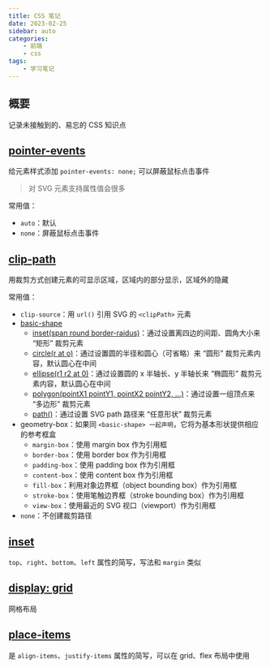 ```yaml
---
title: CSS 笔记
date: 2023-02-25
sidebar: auto
categories:
    - 前端
    - css
tags:
    - 学习笔记
---
```


## 概要

记录未接触到的、易忘的 CSS 知识点

## [pointer-events](https://developer.mozilla.org/zh-CN/docs/Web/CSS/pointer-events)

给元素样式添加 `pointer-events: none;` 可以屏蔽鼠标点击事件

> 对 SVG 元素支持属性值会很多

常用值：

-   `auto`：默认
-   `none`：屏蔽鼠标点击事件

## [clip-path](https://developer.mozilla.org/zh-CN/docs/Web/CSS/clip-path)

用裁剪方式创建元素的可显示区域，区域内的部分显示，区域外的隐藏

常用值：

-   `clip-source`：用 `url()` 引用 SVG 的 `<clipPath>` 元素
-   [basic-shape](https://developer.mozilla.org/zh-CN/docs/Web/CSS/basic-shape)
    -   [inset(span round border-raidus)](https://developer.mozilla.org/en-US/docs/Web/CSS/basic-shape/inset)：通过设置离四边的间距、圆角大小来 “矩形” 裁剪元素
    -   [circle(r at o)](https://developer.mozilla.org/en-US/docs/Web/CSS/basic-shape/circle)：通过设置圆的半径和圆心（可省略）来 “圆形” 裁剪元素内容，默认圆心在中间
    -   [ellipse(r1 r2 at 0)](https://developer.mozilla.org/en-US/docs/Web/CSS/basic-shape/ellipse)：通过设置圆的 x 半轴长、y 半轴长来 “椭圆形” 裁剪元素内容，默认圆心在中间
    -   [polygon(pointX1 pointY1, pointX2 pointY2, ...)](https://developer.mozilla.org/en-US/docs/Web/CSS/basic-shape/polygon)：通过设置一组顶点来 “多边形” 裁剪元素
    -   [path()](https://developer.mozilla.org/en-US/docs/Web/CSS/path)：通过设置 SVG path 路径来 “任意形状” 裁剪元素
-   geometry-box：如果同 `<basic-shape> 一起声明`，它将为基本形状提供相应的参考框盒
    -   `margin-box`：使用 margin box 作为引用框
    -   `border-box`：使用 border box 作为引用框
    -   `padding-box`：使用 padding box 作为引用框
    -   `content-box`：使用 content box 作为引用框
    -   `fill-box`：利用对象边界框（object bounding box）作为引用框
    -   `stroke-box`：使用笔触边界框（stroke bounding box）作为引用框
    -   `view-box`：使用最近的 SVG 视口（viewport）作为引用框
-   `none`：不创建裁剪路径

## [inset](https://developer.mozilla.org/en-US/docs/Web/CSS/inset)

`top`、`right`、`bottom`、`left` 属性的简写，写法和 `margin` 类似

## [display: grid](https://developer.mozilla.org/en-US/docs/Web/CSS/CSS_Grid_Layout/Basic_Concepts_of_Grid_Layout)

网格布局

## [place-items](https://developer.mozilla.org/en-US/docs/Web/CSS/place-items)

是 `align-items`、`justify-items` 属性的简写，可以在 grid、flex 布局中使用
